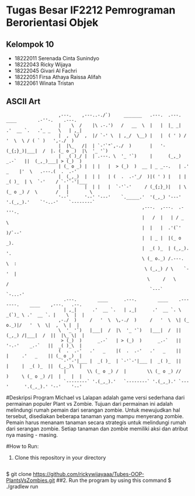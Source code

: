 # Tugas Besar IF2212 Pemrograman Berorientasi Objek
## Kelompok 10
- 18222011 Serenada Cinta Sunindyo
- 18222043 Ricky Wijaya
- 18222045 Givari Al Fachri
- 18222051 Firsa Athaya Raissa Alifah
- 18222061 Winata Tristan

## ASCII Art
                        ,---.    ,---..-./`)     _______   .---.  .---.    ____        .-''-.    .---.             
                        |    \  /    |\ .-.')   /   __  \  |   |  |_ _|  .'  __ `.   .'_ _   \   | ,_|             
                        |  ,  \/  ,  |/ `-' \  | ,_/  \__) |   |  ( ' ) /   '  \  \ / ( ` )   ',-./  )             
                        |  |\_   /|  | `-'`"`,-./  )       |   '-(_{;}_)|___|  /  |. (_ o _)  |\  '_ '`)           
                        |  _( )_/ |  | .---. \  '_ '`)     |      (_,_)    _.-`   ||  (_,_)___| > (_)  )           
                        | (_ o _) |  | |   |  > (_)  )  __ | _ _--.   | .'   _    |'  \   .---.(  .  .-'           
                        |  (_,_)  |  | |   | (  .  .-'_/  )|( ' ) |   | |  _( )_  | \  `-'    / `-'`-'|___         
                        |  |      |  | |   |  `-'`-'     / (_{;}_)|   | \ (_ o _) /  \       /   |        \        
                        '--'      '--' '---'    `._____.'  '(_,_) '---'  '.(_,_).'    `'-..-'    `--------`        
                                                        ,---.  ,---.  .-'''-.                                      
                                                        |   /  |   | / _     \                                     
                                                        |  |   |  .'(`' )/`--'                                     
                                                        |  | _ |  |(_ o _).                                        
                                                        |  _( )_  | (_,_). '.                                      
                                                        \ (_ o._) /.---.  \  :                                     
                                                         \ (_,_) / \    `-'  |                                     
                                                          \     /   \       /                                     
                                                           `---`     `-...-'                                       
                          .---.        ____      .---.        ____    .-------.    ____    ,---.   .--.            
                          | ,_|      .'  __ `.   | ,_|      .'  __ `. \  _(`)_ \ .'  __ `. |    \  |  |            
                        ,-./  )     /   '  \  \,-./  )     /   '  \  \| (_ o._)|/   '  \  \|  ,  \ |  |            
                        \  '_ '`)   |___|  /  |\  '_ '`)   |___|  /  ||  (_,_) /|___|  /  ||  |\_ \|  |            
                         > (_)  )      _.-`   | > (_)  )      _.-`   ||   '-.-'    _.-`   ||  _( )_\  |            
                        (  .  .-'   .'   _    |(  .  .-'   .'   _    ||   |     .'   _    || (_ o _)  |            
                         `-'`-'|___ |  _( )_  | `-'`-'|___ |  _( )_  ||   |     |  _( )_  ||  (_,_)\  |            
                          |        \\ (_ o _) /  |        \\ (_ o _) //   )     \ (_ o _) /|  |    |  |            
                          `--------` '.(_,_).'   `--------` '.(_,_).' `---'      '.(_,_).' '--'    '--'            


#Deskripsi Program
Michael vs Lalapan adalah game versi sederhana dari permainan populer Plant vs Zombie. Tujuan dari permainan ini adalah melindungi rumah pemain dari serangan zombie. Untuk mewujudkan hal tersebut, disediakan beberapa tanaman yang mampu menyerang zombie. Pemain harus menanam tanaman secara strategis untuk melindungi rumah dari serangan zombie. Setiap tanaman dan zombie memiliki aksi dan atribut nya masing - masing.

#How to Run:
1. Clone this repository in your directory
    ```sh
$ git clone https://github.com/rickywijayaaa/Tubes-OOP-PlantsVsZombies.git
##2. Run the program by using this command
$ ./gradlew run

